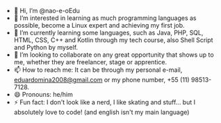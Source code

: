 - 👋 Hi, I’m @nao-e-oEdu
- 👀 I’m interested in learning as much programming languages as possible, become a Linux expert and achieving my first job.
- 🌱 I’m currently learning some languages, such as Java, PHP, SQL, HTML, CSS, C++ and Kotlin through my tech course, also Shell Script and Python by myself.
- 💞️ I’m looking to collaborate on any great opportunity that shows up to me, whether they are freelancer, stage or apprentice.
- 📫 How to reach me: It can be through my personal e-mail, eduardomina2008@gmail.com or my phone number, +55 (11) 98513-7128.
- 😄 Pronouns: he/him
- ⚡ Fun fact: I don't look like a nerd, I like skating and stuff... but I absolutely love to code! (and english isn't my main language)

<!---
nao-e-oEdu/nao-e-oEdu is a ✨ special ✨ repository because its `README.md` (this file) appears on your GitHub profile.
You can click the Preview link to take a look at your changes.
--->
